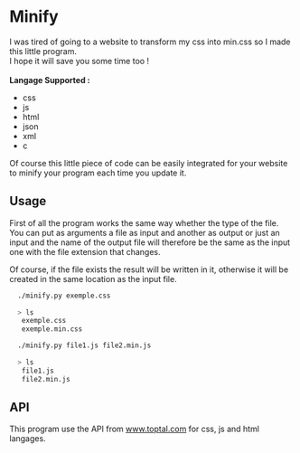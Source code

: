 # Minify
I was tired of going to a website to transform my css into min.css so I made this little program.</br>
I hope it will save you some time too !</br></br>
**Langage Supported :**</br>
- css
- js
- html
- json
- xml
- c

Of course this little piece of code can be easily integrated for your website to minify your program each time you update it.

## Usage

First of all the program works the same way whether the type of the file.</br>
You can put as arguments a file as input and another as output or just an input and the name of
the output file will therefore be the same as the input one with the file extension that changes.</br>


Of course, if the file exists the result will be written in it, otherwise it will be created in the same location as the input file.

```bash
  ./minify.py exemple.css
  
  > ls
   exemple.css
   exemple.min.css
```

```bash
  ./minify.py file1.js file2.min.js
  
  > ls
   file1.js
   file2.min.js
```

## API

This program use the API from www.toptal.com for css, js and html langages.
